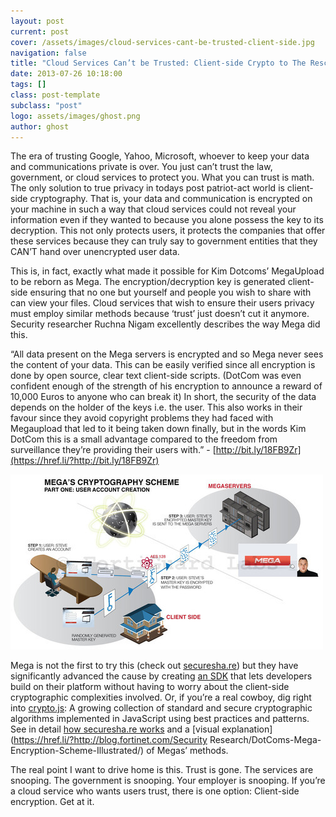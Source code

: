 ```yaml
---
layout: post
current: post
cover: /assets/images/cloud-services-cant-be-trusted-client-side.jpg
navigation: false
title: "Cloud Services Can’t be Trusted: Client-side Crypto to The Rescue"
date: 2013-07-26 10:18:00
tags: []
class: post-template
subclass: "post"
logo: assets/images/ghost.png
author: ghost
---
```


The era of trusting Google, Yahoo, Microsoft, whoever to keep your data and communications private is over. You just can’t trust the law, government, or cloud services to protect you. What you can trust is math. The only solution to true privacy in todays post patriot-act world is client-side cryptography. That is, your data and communication is encrypted on your machine in such a way that cloud services could not reveal your information even if they wanted to because you alone possess the key to its decryption. This not only protects users, it protects the companies that offer these services because they can truly say to government entities that they CAN’T hand over unencrypted user data.

This is, in fact, exactly what made it possible for Kim Dotcoms’ MegaUpload to be reborn as Mega. The encryption/decryption key is generated client-side ensuring that no one but yourself and people you wish to share with can view your files. Cloud services that wish to ensure their users privacy must employ similar methods because ‘trust’  just doesn’t cut it anymore. Security researcher Ruchna Nigam excellently describes the way Mega did this.

“All data present on the Mega servers is encrypted and so Mega never sees the content of your data. This can be easily verified since all encryption is done by open source, clear text client-side scripts. (DotCom was even confident enough of the strength of his encryption to announce a reward of 10,000 Euros to anyone who can break it) In short, the security of the data depends on the holder of the keys i.e. the user. This also works in their favour since they avoid copyright problems they had faced with Megaupload that led to it being taken down finally, but in the words Kim DotCom this is a small advantage compared to the freedom from surveillance they’re providing their users with.” - [http://bit.ly/18FB9Zr](https://href.li/?http://bit.ly/18FB9Zr)

![image](/assets/images/cloud.jpg)

Mega is not the first to try this (check out [securesha.re](https://href.li/?https://securesha.re/)) but they have significantly advanced the cause by creating [an SDK](https://href.li/?http://www.itnews.com.au/News/349529,mega-offers-free-client-side-crypto-sdk.aspx) that lets developers build on their platform without having to worry about the client-side cryptographic complexities involved. Or, if you’re a real cowboy, dig right into [crypto.js](https://href.li/?https://code.google.com/p/crypto-js/): A growing collection of standard and secure cryptographic algorithms implemented in JavaScript using best practices and patterns. See in detail [how securesha.re works](https://href.li/?http://blog.strml.net/2013/01/mega-was-second-announcing-first-client.html) and a [visual explanation](https://href.li/?http://blog.fortinet.com/Security Research/DotComs-Mega-Encryption-Scheme-Illustrated/) of Megas’ methods.

The real point I want to drive home is this. Trust is gone. The services are snooping. The government is snooping. Your employer is snooping. If you’re a cloud service who wants users trust, there is one option: Client-side encryption. Get at it.
